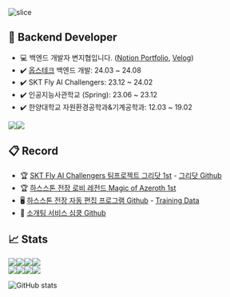 ![slice](https://capsule-render.vercel.app/api?type=waving&color=auto&height=250&text=RIMGOSU)

## 🚀 Backend Developer

- 💻 백엔드 개발자 변지협입니다. ([Notion Portfolio](https://eastern-wedelia-243.notion.site/89ec005c7f2442609a0591f28625db7c), [Velog](https://velog.io/@rimgosu/posts)) 
- ✔️ [옵스테크](https://opstech.kr/) 백엔드 개발: 24.03 ~ 24.08
- ✔️ SKT Fly AI Challengers: 23.12 ~ 24.02 
- ✔️ 인공지능사관학교 (Spring): 23.06 ~ 23.12
- ✔️ 한양대학교 자원환경공학과&기계공학과: 12.03 ~ 19.02

<img src="https://img.shields.io/badge/nestjs-E0234E?style=for-the-badge&logo=nestjs&logoColor=white"><img src="https://img.shields.io/badge/prisma-2D3748?style=for-the-badge&logo=prisma&logoColor=white">


## 📋 Record

- 🏆 [SKT Fly AI Challengers 팀프로젝트 그리닷 1st](https://www.trendw.kr/news/articleView.html?idxno=10603) - [그리닷 Github](https://github.com/GreeDot/greedot)
- 🏆 [하스스톤 전장 로비 레전드 Magic of Azeroth 1st](https://esports.gg/news/hearthstone/rimgosu-wins-battlegrounds-lobby-legends/)
- 🖥️ [하스스톤 전장 자동 편집 프로그램 Github](https://github.com/rimgosu/autoeditor) - [Training Data](https://github.com/rimgosu/auto-editor-train-backup)
- 🎎 [소개팅 서비스 심쿵 Github](https://github.com/rimgosu/SimKoong)

## 📈 Stats

<img src="https://img.shields.io/badge/리눅스마스터1급-FCC624?style=for-the-badge&logo=linux&logoColor=black"><img src="https://img.shields.io/badge/정보처리기사-5B0BB5?style=for-the-badge&logo=semanticscholar&logoColor=white"><img src="https://img.shields.io/badge/컴퓨터활용능력2급-217346?style=for-the-badge&logo=microsoftexcel&logoColor=white"><img src="https://img.shields.io/badge/빅데이터분석기사-632CA6?style=for-the-badge&logo=datadog&logoColor=white"><br><img src="https://img.shields.io/badge/AWS%20Cloud%20Practitioner-232F3E?style=for-the-badge&logo=amazonaws&logoColor=white"><img src="https://img.shields.io/badge/ADsP-D0271D?style=for-the-badge&logo=adp&logoColor=white"><img src="https://img.shields.io/badge/Azure%20AI%20Fundamentals-0078D4?style=for-the-badge&logo=microsoftazure&logoColor=white"><img src="https://img.shields.io/badge/SQLD-4479A1?style=for-the-badge&logo=mysql&logoColor=white">

![GitHub stats](https://github-readme-stats.vercel.app/api?username=rimgosu&count_private=true&show_icons=true)
